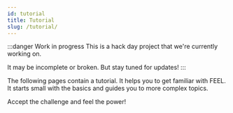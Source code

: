 ```yaml
---
id: tutorial
title: Tutorial
slug: /tutorial/
---
```


:::danger Work in progress
This is a hack day project that we're currently working on.

It may be incomplete or broken. But stay tuned for updates!
:::

The following pages contain a tutorial. It helps you to get familiar with FEEL. It starts small with
the basics and guides you to more complex topics.

Accept the challenge and feel the power!
